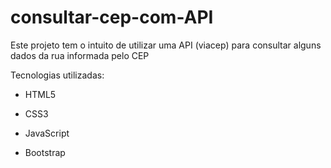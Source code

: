 # consultar-cep-com-API
Este projeto tem o intuito de utilizar uma API (viacep) para consultar alguns dados da rua informada pelo CEP

Tecnologias utilizadas:

- HTML5

- CSS3

- JavaScript

- Bootstrap
